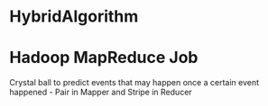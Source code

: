 # HybridAlgorithm
# Hadoop MapReduce Job 

Crystal ball to predict events that may happen once a certain event happened - Pair in Mapper and Stripe in Reducer

